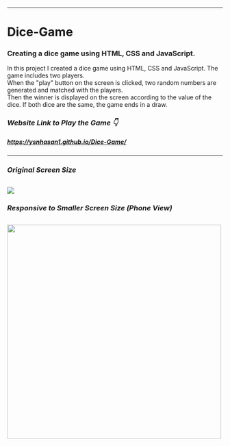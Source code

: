 
---
# Dice-Game
### Creating a dice game using HTML, CSS and JavaScript.

In this project I created a dice game using HTML, CSS and JavaScript. The game includes two players. <br /> When the "play" button on the screen is clicked,  two random numbers are generated and matched with the players. <br /> Then the winner is displayed on the screen according to the value of the dice. If both dice are the same, the game ends in a draw.

### ***Website Link to Play the Game 👇***
##### https://ysnhasan1.github.io/Dice-Game/

---

### ***Original Screen Size***
<img src="https://github.com/ysnhasan1/Dice-Game/assets/102024926/99704c23-9ebe-4b56-b945-eff1d3679185"><br />
---

### ***Responsive to Smaller Screen Size (Phone View)***
<img src="https://github.com/ysnhasan1/Dice-Game/assets/102024926/3b2ffecd-1a8d-45e3-a0c9-a11d5a45fbf0" height="500"><br />
---

